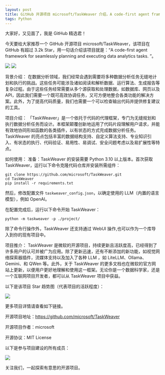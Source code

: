 ```yaml
---
layout: post
title: GitHub 开源项目 microsoft/TaskWeaver 介绍，A code-first agent framework for seamlessly planning and executing data analytics tasks. 
tags: Python
---
```


大家好，又见面了，我是 GitHub 精选君！

今天要给大家推荐一个 GitHub 开源项目 microsoft/TaskWeaver，该项目在 GitHub 有超过 3.2k Star，用一句话介绍该项目就是：“A code-first agent framework for seamlessly planning and executing data analytics tasks. ”。


![](https://raw.githubusercontent.com/microsoft/TaskWeaver/master/./.asset/logo.color.svg)
![](https://raw.githubusercontent.com/microsoft/TaskWeaver/master/./.asset/taskweaver_arch.png)



背景介绍：
在数据分析领域，我们经常会遇到需要将多种数据分析任务无缝地计划和执行的挑战。这些任务可能涉及诸如阅读和解析数据、运行算法、生成报告等复杂过程。由于这些任务经常需要从多个源获取和处理数据，如数据库、网页以及 API，因此我们需要一个既可高效协调任务，又可方便地整合各类功能的解决方案。此外，为了提高代码质量，我们也需要一个可以检查输出代码并提供修复建议的工具。

项目介绍：
「TaskWeaver」是一个依托于代码的代理框架，专门为无缝规划和执行数据分析任务而设计。本框架颠覆创新地运用了代码片段理解用户请求，并能有效地协同形如函数的各类插件，以有状态的方式完成数据分析任务。TaskWeaver 的亮点包括丰富的数据结构支持、自定义算法支持、专业知识引入、有状态的执行、代码验证、易用性、易调试、安全问题考虑以及易扩展性等特点。

如何使用：
准备：TaskWeaver 的安装需要 Python 3.10 以上版本。首次获取 TaskWeaver，运行以下命令克隆代码仓库并安装所需组件：

```
git clone https://github.com/microsoft/TaskWeaver.git
cd TaskWeaver
pip install -r requirements.txt
```

然后，修改配置文件 `taskweaver_config.json`，以确定使用的 LLM（内置的语言模型），例如 OpenAI。

在配置完成后，运行以下命令开始 TaskWeaver：
```
python -m taskweaver -p ./project/
```

除了命令行操作外，TaskWeaver 还支持通过 WebUI 操作,也可以作为一个库导入到你的现有项目中。

项目推介：
TaskWeaver 是微软的开源项目，持续更新且活跃度高，已经得到了许多用户的认可并被广为应用。除了更新迅速，还有不断添加的新功能，如视觉网络探索器插件，流媒体支持以及加入了各种 LLM ，如 LiteLLM、Ollama、Gemini、和 QWen 等。此外，关于 TaskWeaver 的更多文档也在微软的官方网站上更新，以便用户更好地理解和使用这一框架。无论你是一个数据科学家，还是一个互联网项目开发者，都可以从 TaskWeaver 项目中获益。



以下是该项目 Star 趋势图（代表项目的活跃程度）：

![](https://api.star-history.com/svg?repos=microsoft/TaskWeaver&type=Timeline)

更多项目详情请查看如下链接。

开源项目地址：https://github.com/microsoft/TaskWeaver 

开源项目作者：microsoft

开源协议：MIT License

以下是参与项目建设的所有成员：

![](https://contrib.rocks/image?repo=microsoft/TaskWeaver)

关注我们，一起探索有意思的开源项目。

